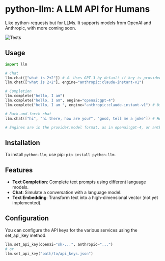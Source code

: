 # python-llm: A LLM API for Humans

Like python-requests but for LLMs. It supports models from OpenAI and Anthropic, with more coming soon.

![Tests](https://github.com/danielgross/python-llm/actions/workflows/tests.yml/badge.svg)

## Usage

```python
import llm

# Chat
llm.chat(["what is 2+2"]) # 4. Uses GPT-3 by default if key is provided.
llm.chat(["what is 2+2"], engine="anthropic:claude-instant-v1") 

# Completion
llm.complete("hello, I am") 
llm.complete("hello, I am", engine="openai:gpt-4")
llm.complete("hello, I am ", engine="anthropic:claude-instant-v1") # Uses Anthropic's model.

# Back-and-forth chat
llm.chat(["hi", "hi there, how are you?", "good, tell me a joke"]) # Human/assistant/human exchanges.

# Engines are in the provider:model format, as in openai:gpt-4, or anthropic:claude-instant-v1.
```

## Installation

To install `python-llm`, use pip: ```pip install python-llm```.

## Features

- **Text Completion**: Complete text prompts using different language models.
- **Chat**: Simulate a conversation with a language model.
- **Text Embedding**: Transform text into a high-dimensional vector (not yet implemented).

## Configuration
You can configure the API keys for the various services using the set_api_key method:
```python
llm.set_api_key(openai="sk-...", anthropic="...")
# or
llm.set_api_key("path/to/api_keys.json")
```
